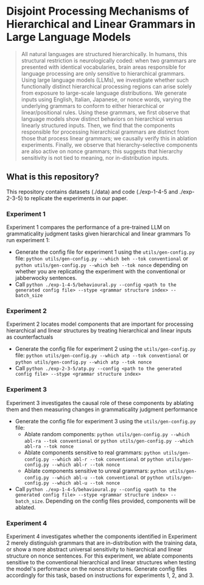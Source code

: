 # Disjoint Processing Mechanisms of Hierarchical and Linear Grammars in Large Language Models

> All natural languages are structured hierarchically. In humans, this structural restriction is neurologically coded: when two grammars are presented with identical vocabularies, brain areas responsible for language processing are only sensitive to hierarchical grammars. Using large language models (LLMs), we investigate whether such functionally distinct hierarchical processing regions can arise solely from exposure to large-scale language distributions. We generate inputs using English, Italian, Japanese, or nonce words, varying the underlying grammars to conform to either hierarchical or linear/positional rules. Using these grammars, we first observe that language models show distinct behaviors on hierarchical versus linearly structured inputs. Then, we find that the components responsible for processing hierarchical grammars are distinct from those that process linear grammars; we causally verify this in ablation experiments. Finally, we observe that hierarchy-selective components are also active on nonce grammars; this suggests that hierarchy sensitivity is not tied to meaning, nor in-distribution inputs.

## What is this repository?
This repository contains datasets (./data) and code (./exp-1-4-5 and ./exp-2-3-5) to replicate the experiments in our paper.

### Experiment 1
Experiment 1 compares the performance of a pre-trained LLM on grammaticality judgment
tasks given hierarchical and linear grammars
To run experiment 1:
* Generate the config file for experiment 1 using the `utils/gen-config.py` file: `python utils/gen-config.py --which beh --tok conventional` or `python utils/gen-config.py --which beh --tok nonce` depending on whether you are replicating the experiment with the conventional or jabberwocky sentences. 
* Call `python ./exp-1-4-5/behavioural.py --config <path to the generated config file> --stype <grammar structure index> --batch_size`

### Experiment 2
Experiment 2 locates model components that are important for processing hierarchical and linear structures by treating hierarchical and linear inputs as counterfactuals
* Generate the config file for experiment 2 using the `utils/gen-config.py` file: `python utils/gen-config.py --which atp --tok conventional` or `python utils/gen-config.py --which atp --tok nonce`
* Call `python ./exp-2-3-5/atp.py --config <path to the generated config file> --stype <grammar structure index>`

### Experiment 3
Experiment 3 investigates the causal role of these components by ablating them and then measuring changes in grammaticality judgment performance
* Generate the config file for experiment 3 using the `utils/gen-config.py` file:
  * Ablate random components: `python utils/gen-config.py --which abl-ra --tok conventional` or `python utils/gen-config.py --which abl-ra --tok nonce`
  * Ablate components sensitive to real grammars: `python utils/gen-config.py --which abl-r --tok conventional` or `python utils/gen-config.py --which abl-r --tok nonce`
  * Ablate components sensitive to unreal grammars: `python utils/gen-config.py --which abl-u --tok conventional` or `python utils/gen-config.py --which abl-u --tok nonce`
* Call `python ./exp-1-4-5/behavioural.py --config <path to the generated config file> --stype <grammar structure index> --batch_size`. Depending on the config files provided, components will be ablated.

### Experiment 4
Experiment 4 investigates whether the components identified in Experiment 2 merely   distinguish grammars that are in-distribution with the training data, or show a more abstract universal sensitivity to hierarchical and linear structure on nonce sentences. For this experiment, we ablate components sensitive to the conventional hierarchical and linear structures when testing the model's performance on the nonce structures. Generate config files accordingly for this task, based on instructions for experiments 1, 2, and 3.




